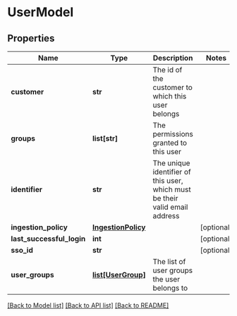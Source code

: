 # UserModel

## Properties
Name | Type | Description | Notes
------------ | ------------- | ------------- | -------------
**customer** | **str** | The id of the customer to which this user belongs | 
**groups** | **list[str]** | The permissions granted to this user | 
**identifier** | **str** | The unique identifier of this user, which must be their valid email address | 
**ingestion_policy** | [**IngestionPolicy**](IngestionPolicy.md) |  | [optional] 
**last_successful_login** | **int** |  | [optional] 
**sso_id** | **str** |  | [optional] 
**user_groups** | [**list[UserGroup]**](UserGroup.md) | The list of user groups the user belongs to | 

[[Back to Model list]](../README.md#documentation-for-models) [[Back to API list]](../README.md#documentation-for-api-endpoints) [[Back to README]](../README.md)


